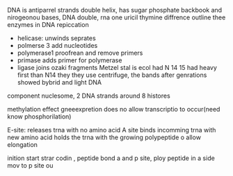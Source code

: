 DNA is antiparrel strands double helix, has sugar phosphate backbook and nirogeonou bases, DNA double, rna one uricil thymine diffrence
outline thee enzymes in DNA repiccation
 - helicase: unwinds seprates
 - polmerse 3 add nucleotides
 - polymerase1 proofrean and remove primers
 - primase adds primer for polymerase
 - ligase joins ozaki fragments
Metzel stal is ecol had N 14 15 had heavy first than N14 they they use  centrifuge, the bands after genrations showed bybrid and light DNA

component nuclesome, 2 DNA strands around 8 histores

methylation effect gneeexpretion does no allow transcriptio to occur(need know phosphorilation)

E-site: releases trna with no amino acid
A site binds incomming trna with new amino acid
holds the trna with the growing polypeptide o allow elongation

inition start strar codin , peptide bond a and p site, ploy peptide in a side mov to p site ou

<!--stackedit_data:
eyJoaXN0b3J5IjpbMjA5OTY5MTIxNSwtMTkwMDcxODE2NF19
-->